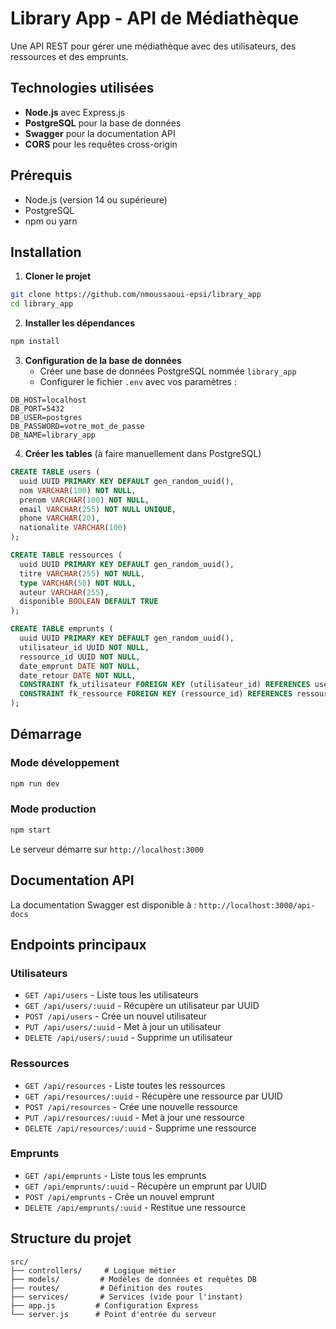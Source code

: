 # Library App - API de Médiathèque

Une API REST pour gérer une médiathèque avec des utilisateurs, des ressources et des emprunts.

## Technologies utilisées

- **Node.js** avec Express.js
- **PostgreSQL** pour la base de données
- **Swagger** pour la documentation API
- **CORS** pour les requêtes cross-origin

## Prérequis

- Node.js (version 14 ou supérieure)
- PostgreSQL
- npm ou yarn

## Installation

1. **Cloner le projet**

```bash
git clone https://github.com/nmoussaoui-epsi/library_app
cd library_app
```

2. **Installer les dépendances**

```bash
npm install
```

3. **Configuration de la base de données**
   - Créer une base de données PostgreSQL nommée `library_app`
   - Configurer le fichier `.env` avec vos paramètres :

```env
DB_HOST=localhost
DB_PORT=5432
DB_USER=postgres
DB_PASSWORD=votre_mot_de_passe
DB_NAME=library_app
```

4. **Créer les tables** (à faire manuellement dans PostgreSQL)

```sql
CREATE TABLE users (
  uuid UUID PRIMARY KEY DEFAULT gen_random_uuid(),
  nom VARCHAR(100) NOT NULL,
  prenom VARCHAR(100) NOT NULL,
  email VARCHAR(255) NOT NULL UNIQUE,
  phone VARCHAR(20),
  nationalite VARCHAR(100)
);

CREATE TABLE ressources (
  uuid UUID PRIMARY KEY DEFAULT gen_random_uuid(),
  titre VARCHAR(255) NOT NULL,
  type VARCHAR(50) NOT NULL,
  auteur VARCHAR(255),
  disponible BOOLEAN DEFAULT TRUE
);

CREATE TABLE emprunts (
  uuid UUID PRIMARY KEY DEFAULT gen_random_uuid(),
  utilisateur_id UUID NOT NULL,
  ressource_id UUID NOT NULL,
  date_emprunt DATE NOT NULL,
  date_retour DATE NOT NULL,
  CONSTRAINT fk_utilisateur FOREIGN KEY (utilisateur_id) REFERENCES users(uuid),
  CONSTRAINT fk_ressource FOREIGN KEY (ressource_id) REFERENCES ressources(uuid)
);
```

## Démarrage

### Mode développement

```bash
npm run dev
```

### Mode production

```bash
npm start
```

Le serveur démarre sur `http://localhost:3000`

## Documentation API

La documentation Swagger est disponible à : `http://localhost:3000/api-docs`

## Endpoints principaux

### Utilisateurs

- `GET /api/users` - Liste tous les utilisateurs
- `GET /api/users/:uuid` - Récupère un utilisateur par UUID
- `POST /api/users` - Crée un nouvel utilisateur
- `PUT /api/users/:uuid` - Met à jour un utilisateur
- `DELETE /api/users/:uuid` - Supprime un utilisateur

### Ressources

- `GET /api/resources` - Liste toutes les ressources
- `GET /api/resources/:uuid` - Récupère une ressource par UUID
- `POST /api/resources` - Crée une nouvelle ressource
- `PUT /api/resources/:uuid` - Met à jour une ressource
- `DELETE /api/resources/:uuid` - Supprime une ressource

### Emprunts

- `GET /api/emprunts` - Liste tous les emprunts
- `GET /api/emprunts/:uuid` - Récupère un emprunt par UUID
- `POST /api/emprunts` - Crée un nouvel emprunt
- `DELETE /api/emprunts/:uuid` - Restitue une ressource

## Structure du projet

```
src/
├── controllers/     # Logique métier
├── models/         # Modèles de données et requêtes DB
├── routes/         # Définition des routes
├── services/       # Services (vide pour l'instant)
├── app.js         # Configuration Express
└── server.js      # Point d'entrée du serveur
```
